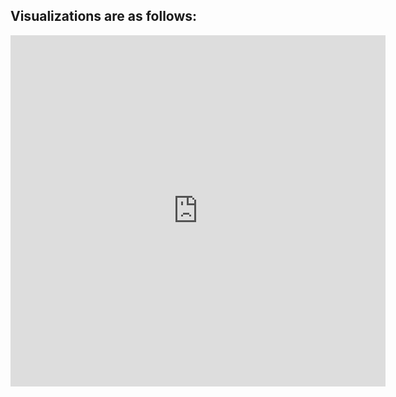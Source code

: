 ## Visualizations are as follows:

<iframe title="Demographics details from the Survey conducted" aria-label="chart" id="datawrapper-chart-ckIS1" src="https://datawrapper.dwcdn.net/ckIS1/1/" scrolling="no" frameborder="0" style="border: none;" width="600" height="562"></iframe>
